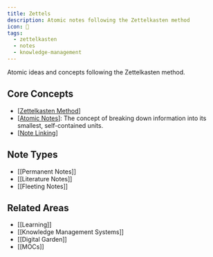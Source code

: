 ```yaml
---
title: Zettels
description: Atomic notes following the Zettelkasten method
icon: 📝
tags:
  - zettelkasten
  - notes
  - knowledge-management
---
```



Atomic ideas and concepts following the Zettelkasten method.

## Core Concepts
- [[Zettelkasten Method]]
- [[Atomic Notes]]: The concept of breaking down information into its smallest, self-contained units.
- [[Note Linking]]

## Note Types
- [[Permanent Notes]]
- [[Literature Notes]]
- [[Fleeting Notes]]

## Related Areas
- [[Learning]]
- [[Knowledge Management Systems]]
- [[Digital Garden]]
- [[MOCs]]


[//begin]: # "Autogenerated link references for markdown compatibility"
[Zettelkasten Method]: <../Zettelkasten Method.md> "Zettelkasten Method"
[Atomic Notes]: <Atomic Notes.md> "Atomic Notes"
[Note Linking]: <../Note Linking.md> "Note Linking"
[//end]: # "Autogenerated link references"
